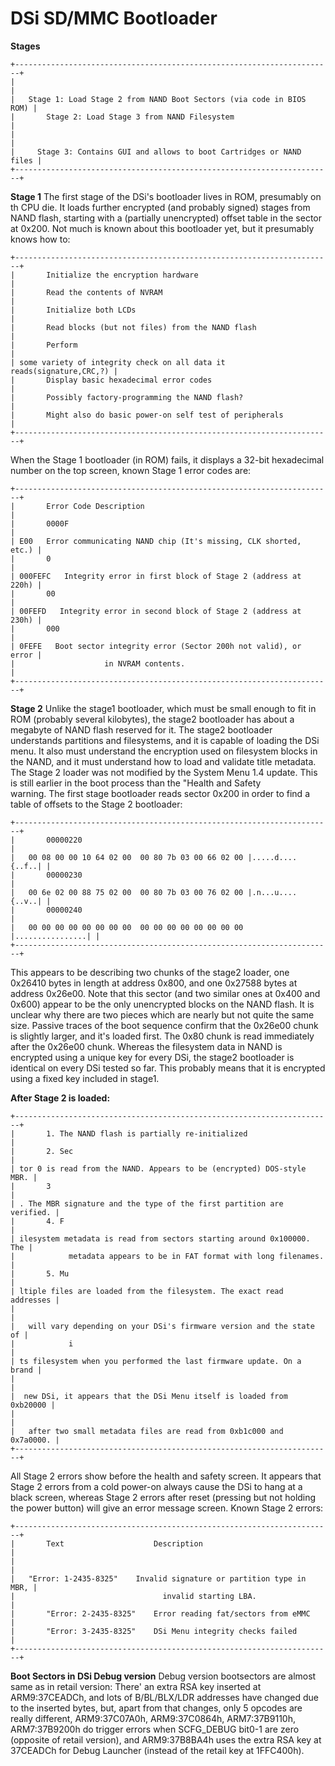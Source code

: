 # DSi SD/MMC Bootloader


**Stages**

```
+-----------------------------------------------------------------------+
|                                                                       |
|   Stage 1: Load Stage 2 from NAND Boot Sectors (via code in BIOS ROM) |
|       Stage 2: Load Stage 3 from NAND Filesystem                      |
|                                                                       |
|     Stage 3: Contains GUI and allows to boot Cartridges or NAND files |
+-----------------------------------------------------------------------+
```


**Stage 1**
The first stage of the DSi\'s bootloader lives in ROM, presumably on th
CPU die. It loads further encrypted (and probably signed) stages from
NAND flash, starting with a (partially unencrypted) offset table in the
sector at 0x200.
Not much is known about this bootloader yet, but it presumably knows how
to:

```
+-----------------------------------------------------------------------+
|       Initialize the encryption hardware                              |
|       Read the contents of NVRAM                                      |
|       Initialize both LCDs                                            |
|       Read blocks (but not files) from the NAND flash                 |
|       Perform                                                         |
| some variety of integrity check on all data it reads(signature,CRC,?) |
|       Display basic hexadecimal error codes                           |
|       Possibly factory-programming the NAND flash?                    |
|       Might also do basic power-on self test of peripherals           |
+-----------------------------------------------------------------------+
```

When the Stage 1 bootloader (in ROM) fails, it displays a 32-bit
hexadecimal number on the top screen, known Stage 1 error codes are:

```
+-----------------------------------------------------------------------+
|       Error Code Description                                          |
|       0000F                                                           |
| E00   Error communicating NAND chip (It's missing, CLK shorted, etc.) |
|       0                                                               |
| 000FEFC   Integrity error in first block of Stage 2 (address at 220h) |
|       00                                                              |
| 00FEFD   Integrity error in second block of Stage 2 (address at 230h) |
|       000                                                             |
| 0FEFE   Boot sector integrity error (Sector 200h not valid), or error |
|                    in NVRAM contents.                                 |
+-----------------------------------------------------------------------+
```


**Stage 2**
Unlike the stage1 bootloader, which must be small enough to fit in ROM
(probably several kilobytes), the stage2 bootloader has about a megabyte
of NAND flash reserved for it. The stage2 bootloader understands
partitions and filesystems, and it is capable of loading the DSi menu.
It also must understand the encryption used on filesystem blocks in the
NAND, and it must understand how to load and validate title metadata.
The Stage 2 loader was not modified by the System Menu 1.4 update. This
is still earlier in the boot process than the \"Health and Safety\
warning.
The first stage bootloader reads sector 0x200 in order to find a table
of offsets to the Stage 2 bootloader:

```
+-----------------------------------------------------------------------+
|       00000220                                                        |
|   00 08 00 00 10 64 02 00  00 80 7b 03 00 66 02 00 |.....d....{..f..| |
|       00000230                                                        |
|   00 6e 02 00 88 75 02 00  00 80 7b 03 00 76 02 00 |.n...u....{..v..| |
|       00000240                                                        |
|   00 00 00 00 00 00 00 00  00 00 00 00 00 00 00 00 |................| |
+-----------------------------------------------------------------------+
```

This appears to be describing two chunks of the stage2 loader, one
0x26410 bytes in length at address 0x800, and one 0x27588 bytes at
address 0x26e00.
Note that this sector (and two similar ones at 0x400 and 0x600) appear
to be the only unencrypted blocks on the NAND flash.
It is unclear why there are two pieces which are nearly but not quite
the same size. Passive traces of the boot sequence confirm that the
0x26e00 chunk is slightly larger, and it\'s loaded first. The 0x80
chunk is read immediately after the 0x26e00 chunk.
Whereas the filesystem data in NAND is encrypted using a unique key for
every DSi, the stage2 bootloader is identical on every DSi tested so
far. This probably means that it is encrypted using a fixed key included
in stage1.

**After Stage 2 is loaded:**

```
+-----------------------------------------------------------------------+
|       1. The NAND flash is partially re-initialized                   |
|       2. Sec                                                          |
| tor 0 is read from the NAND. Appears to be (encrypted) DOS-style MBR. |
|       3                                                               |
| . The MBR signature and the type of the first partition are verified. |
|       4. F                                                            |
| ilesystem metadata is read from sectors starting around 0x100000. The |
|            metadata appears to be in FAT format with long filenames.  |
|       5. Mu                                                           |
| ltiple files are loaded from the filesystem. The exact read addresses |
|                                                                       |
|   will vary depending on your DSi's firmware version and the state of |
|            i                                                          |
| ts filesystem when you performed the last firmware update. On a brand |
|                                                                       |
|  new DSi, it appears that the DSi Menu itself is loaded from 0xb20000 |
|                                                                       |
|   after two small metadata files are read from 0xb1c000 and 0x7a0000. |
+-----------------------------------------------------------------------+
```


All Stage 2 errors show before the health and safety screen. It appears
that Stage 2 errors from a cold power-on always cause the DSi to hang at
a black screen, whereas Stage 2 errors after reset (pressing but not
holding the power button) will give an error message screen. Known Stage
2 errors:

```
+-----------------------------------------------------------------------+
|       Text                    Description                             |
|                                                                       |
|   "Error: 1-2435-8325"    Invalid signature or partition type in MBR, |
|                                 invalid starting LBA.                 |
|       "Error: 2-2435-8325"    Error reading fat/sectors from eMMC     |
|       "Error: 3-2435-8325"    DSi Menu integrity checks failed        |
+-----------------------------------------------------------------------+
```


**Boot Sectors in DSi Debug version**
Debug version bootsectors are almost same as in retail version: There\'
an extra RSA key inserted at ARM9:37CEADCh, and lots of B/BL/BLX/LDR
addresses have changed due to the inserted bytes, but, apart from that
changes, only 5 opcodes are really different, ARM9:37C07A0h,
ARM9:37C0864h, ARM7:37B9110h, ARM7:37B9200h do trigger errors when
SCFG_DEBUG bit0-1 are zero (opposite of retail version), and
ARM9:37B8BA4h uses the extra RSA key at 37CEADCh for Debug Launcher
(instead of the retail key at 1FFC400h).



